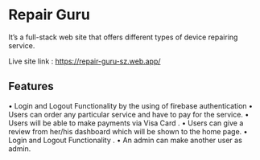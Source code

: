 # Repair Guru 
It’s a full-stack web site that offers different types of device repairing service.

Live site link : https://repair-guru-sz.web.app/



## Features 

• Login and Logout Functionality by the using of firebase authentication
• Users can order any particular service and have to pay for the service.
• Users will be able to make payments via Visa Card .
• Users can give a review from her/his dashboard which will be shown to the home page.
• Login and Logout Functionality .
• An admin can make another user as admin.

